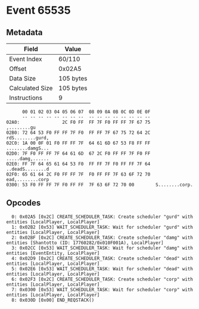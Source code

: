 # Event 65535

## Metadata

| Field           | Value     |
|-----------------|-----------|
| Event Index     | 60/110    |
| Offset          | 0x02A5    |
| Data Size       | 105 bytes |
| Calculated Size | 105 bytes |
| Instructions    | 9         |

```
      00 01 02 03 04 05 06 07  08 09 0A 0B 0C 0D 0E 0F
      -- -- -- -- -- -- -- --  -- -- -- -- -- -- -- --
02A0:                2C F0 FF  FF 7F F0 FF FF 7F 67 75       ,........gu
02B0: 72 64 53 F0 FF FF 7F F0  FF FF 7F 67 75 72 64 2C  rdS........gurd,
02C0: 1A 00 0F 01 F0 FF FF 7F  64 61 6D 67 53 F8 FF FF  ........damgS...
02D0: 7F F0 FF FF 7F 64 61 6D  67 2C F0 FF FF 7F F0 FF  .....damg,......
02E0: FF 7F 64 65 61 64 53 F0  FF FF 7F F0 FF FF 7F 64  ..deadS........d
02F0: 65 61 64 2C F0 FF FF 7F  F0 FF FF 7F 63 6F 72 70  ead,........corp
0300: 53 F0 FF FF 7F F0 FF FF  7F 63 6F 72 70 00        S........corp.  
```

## Opcodes

```
  0: 0x02A5 [0x2C] CREATE_SCHEDULER_TASK: Create scheduler "gurd" with entities [LocalPlayer, LocalPlayer]
  1: 0x02B2 [0x53] WAIT_SCHEDULER_TASK: Wait for scheduler "gurd" with entities [LocalPlayer, LocalPlayer]
  2: 0x02BF [0x2C] CREATE_SCHEDULER_TASK: Create scheduler "damg" with entities [Shantotto (ID: 17760282/0x010F001A), LocalPlayer]
  3: 0x02CC [0x53] WAIT_SCHEDULER_TASK: Wait for scheduler "damg" with entities [EventEntity, LocalPlayer]
  4: 0x02D9 [0x2C] CREATE_SCHEDULER_TASK: Create scheduler "dead" with entities [LocalPlayer, LocalPlayer]
  5: 0x02E6 [0x53] WAIT_SCHEDULER_TASK: Wait for scheduler "dead" with entities [LocalPlayer, LocalPlayer]
  6: 0x02F3 [0x2C] CREATE_SCHEDULER_TASK: Create scheduler "corp" with entities [LocalPlayer, LocalPlayer]
  7: 0x0300 [0x53] WAIT_SCHEDULER_TASK: Wait for scheduler "corp" with entities [LocalPlayer, LocalPlayer]
  8: 0x030D [0x00] END_REQSTACK()
```
